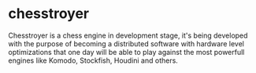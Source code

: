 # chesstroyer
Chesstroyer is a chess engine in development stage, it's being developed with the purpose of becoming a distributed software with hardware level optimizations that one day will be able to play against the most powerfull engines like Komodo, Stockfish, Houdini and others.
